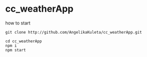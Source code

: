 # cc_weatherApp

  how to start
  
    git clone http://github.com/AngelikaKuleta/cc_weatherApp.git
  
    cd cc_weatherApp
    npm i
    npm start

